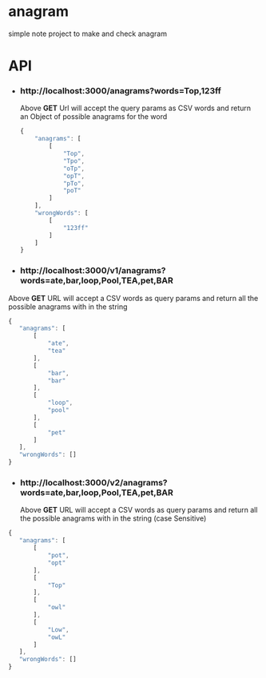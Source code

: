 # anagram
simple note project to make and check anagram

# API
- ### http://localhost:3000/anagrams?words=Top,123ff
    Above **GET** Url will accept the query params as CSV words and return an Object of possible anagrams for the word
    ```javascript
    {
        "anagrams": [
            [
                "Top",
                "Tpo",
                "oTp",
                "opT",
                "pTo",
                "poT"
            ]
        ],
        "wrongWords": [
            [
                "123ff"
            ]
        ]
    }
    ```
- ### http://localhost:3000/v1/anagrams?words=ate,bar,loop,Pool,TEA,pet,BAR
 Above **GET** URL will accept a CSV words as query params and return all the possible anagrams with in the string
 ```javascript
{
    "anagrams": [
        [
            "ate",
            "tea"
        ],
        [
            "bar",
            "bar"
        ],
        [
            "loop",
            "pool"
        ],
        [
            "pet"
        ]
    ],
    "wrongWords": []
}
```
- ### http://localhost:3000/v2/anagrams?words=ate,bar,loop,Pool,TEA,pet,BAR
    Above **GET** URL will accept a CSV words as query params and return all the possible anagrams with in the string (case Sensitive)
 ```javascript
{
    "anagrams": [
        [
            "pot",
            "opt"
        ],
        [
            "Top"
        ],
        [
            "owl"
        ],
        [
            "Low",
            "owL"
        ]
    ],
    "wrongWords": []
}
``` 
